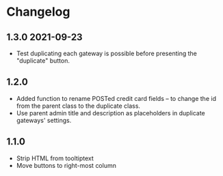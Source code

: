 # Changelog

## 1.3.0 2021-09-23

* Test duplicating each gateway is possible before presenting the "duplicate" button.

## 1.2.0

* Added function to rename POSTed credit card fields – to change the id from the parent class to the duplicate class.
* Use parent admin title and description as placeholders in duplicate gateways' settings.

## 1.1.0

* Strip HTML from tooltiptext
* Move buttons to right-most column
